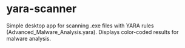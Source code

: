 # yara-scanner
Simple desktop app for scanning .exe files with YARA rules (Advanced_Malware_Analysis.yara). Displays color-coded results for malware analysis.
